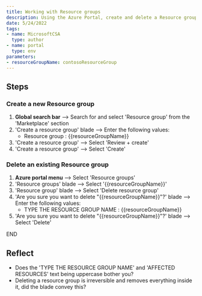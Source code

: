 ```yaml
---
title: Working with Resource groups
description: Using the Azure Portal, create and delete a Resource group 
date: 5/24/2022
tags:
- name: MicrosoftCSA
  type: author
- name: portal
  type: env
parameters:
- resourceGroupName: contosoResourceGroup
---
```


## Steps

### Create a new Resource group

1. **Global search bar** --> Search for and select 'Resource group' from the 'Marketplace' section
2. 'Create a resource group' blade --> Enter the following values:
   - Resource group : {{resourceGroupName}}
3. 'Create a resource group' --> Select 'Review + create'
4. 'Create a resource group' --> Select 'Create'

### Delete an existing Resource group

1. **Azure portal menu** --> Select 'Resource groups'
2. 'Resource groups' blade --> Select '{{resourceGroupName}}'
3. 'Resource group' blade --> Select 'Delete resource group'
4. 'Are you sure you want to delete "{{resourceGroupName}}"?' blade --> Enter the following values:
   - TYPE THE RESOURCE GROUP NAME : {{resourceGroupName}}
5. 'Are you sure you want to delete "{{resourceGroupName}}"?' blade --> Select 'Delete'

END

## Reflect

- Does the 'TYPE THE RESOURCE GROUP NAME' and 'AFFECTED RESOURCES' text being uppercase bother you?
- Deleting a resource group is irreversible and removes everything inside it, did the blade convey this?
